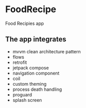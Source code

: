 # FoodRecipe
Food Recipies app  

## The app integrates
* mvvm clean architecture pattern
* flows
* retrofit
* jetpack compose
* navigation component
* coil
* custom theming
* process death handling
* proguard
* splash screen
